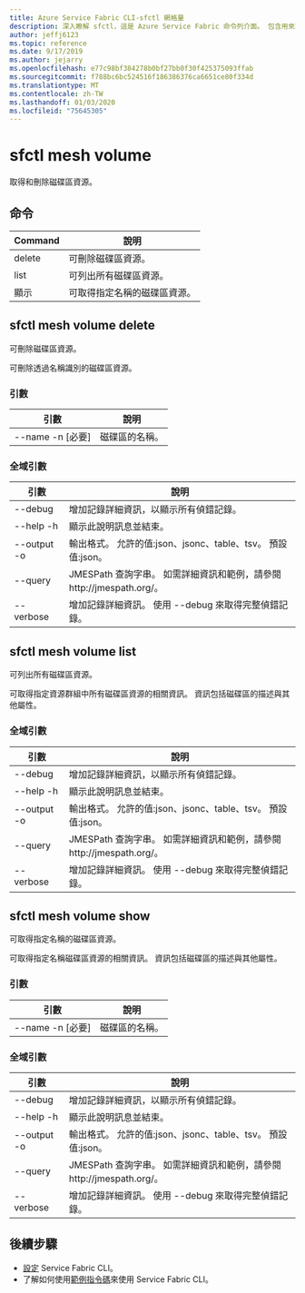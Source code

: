 ```yaml
---
title: Azure Service Fabric CLI-sfctl 網格量
description: 深入瞭解 sfctl，這是 Azure Service Fabric 命令列介面。 包含用來取得和刪除磁片區資源的命令清單。
author: jeffj6123
ms.topic: reference
ms.date: 9/17/2019
ms.author: jejarry
ms.openlocfilehash: e77c98bf384278b0bf27bb0f30f425375093ffab
ms.sourcegitcommit: f788bc6bc524516f186386376ca6651ce80f334d
ms.translationtype: MT
ms.contentlocale: zh-TW
ms.lasthandoff: 01/03/2020
ms.locfileid: "75645305"
---
```

# <a name="sfctl-mesh-volume"></a>sfctl mesh volume
取得和刪除磁碟區資源。

## <a name="commands"></a>命令

|Command|說明|
| --- | --- |
| delete | 可刪除磁碟區資源。 |
| list | 可列出所有磁碟區資源。 |
| 顯示 | 可取得指定名稱的磁碟區資源。 |

## <a name="sfctl-mesh-volume-delete"></a>sfctl mesh volume delete
可刪除磁碟區資源。

可刪除透過名稱識別的磁碟區資源。

### <a name="arguments"></a>引數

|引數|說明|
| --- | --- |
| --name -n [必要] | 磁碟區的名稱。 |

### <a name="global-arguments"></a>全域引數

|引數|說明|
| --- | --- |
| --debug | 增加記錄詳細資訊，以顯示所有偵錯記錄。 |
| --help -h | 顯示此說明訊息並結束。 |
| --output -o | 輸出格式。  允許的值\:json、jsonc、table、tsv。  預設值\:json。 |
| --query | JMESPath 查詢字串。 如需詳細資訊和範例，請參閱 http\://jmespath.org/。 |
| --verbose | 增加記錄詳細資訊。 使用 --debug 來取得完整偵錯記錄。 |

## <a name="sfctl-mesh-volume-list"></a>sfctl mesh volume list
可列出所有磁碟區資源。

可取得指定資源群組中所有磁碟區資源的相關資訊。 資訊包括磁碟區的描述與其他屬性。

### <a name="global-arguments"></a>全域引數

|引數|說明|
| --- | --- |
| --debug | 增加記錄詳細資訊，以顯示所有偵錯記錄。 |
| --help -h | 顯示此說明訊息並結束。 |
| --output -o | 輸出格式。  允許的值\:json、jsonc、table、tsv。  預設值\:json。 |
| --query | JMESPath 查詢字串。 如需詳細資訊和範例，請參閱 http\://jmespath.org/。 |
| --verbose | 增加記錄詳細資訊。 使用 --debug 來取得完整偵錯記錄。 |

## <a name="sfctl-mesh-volume-show"></a>sfctl mesh volume show
可取得指定名稱的磁碟區資源。

可取得指定名稱磁碟區資源的相關資訊。 資訊包括磁碟區的描述與其他屬性。

### <a name="arguments"></a>引數

|引數|說明|
| --- | --- |
| --name -n [必要] | 磁碟區的名稱。 |

### <a name="global-arguments"></a>全域引數

|引數|說明|
| --- | --- |
| --debug | 增加記錄詳細資訊，以顯示所有偵錯記錄。 |
| --help -h | 顯示此說明訊息並結束。 |
| --output -o | 輸出格式。  允許的值\:json、jsonc、table、tsv。  預設值\:json。 |
| --query | JMESPath 查詢字串。 如需詳細資訊和範例，請參閱 http\://jmespath.org/。 |
| --verbose | 增加記錄詳細資訊。 使用 --debug 來取得完整偵錯記錄。 |


## <a name="next-steps"></a>後續步驟
- [設定](service-fabric-cli.md) Service Fabric CLI。
- 了解如何使用[範例指令碼](/azure/service-fabric/scripts/sfctl-upgrade-application)來使用 Service Fabric CLI。